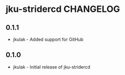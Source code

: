 jku-stridercd CHANGELOG
===================

0.1.1
----

- jkulak - Added support for GitHub

0.1.0
-----
- jkulak - Initial release of jku-stridercd
